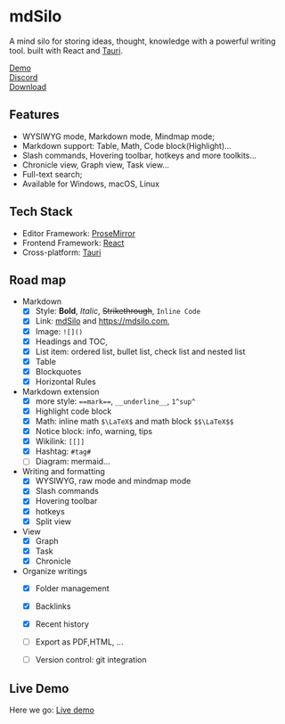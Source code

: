 
# mdSilo

A mind silo for storing ideas, thought, knowledge with a powerful writing tool.
built with React and [Tauri](https://github.com/tauri-apps). 

[Demo](https://mdsilo.com/)    
[Discord](https://discord.gg/EXYSEHRTFt)  
[Download](https://github.com/danloh/mdSilo-app/releases) 


## Features

- WYSIWYG mode, Markdown mode, Mindmap mode; 
- Markdown support: Table, Math, Code block(Highlight)...   
- Slash commands, Hovering toolbar, hotkeys and more toolkits...   
- Chronicle view, Graph view, Task view... 
- Full-text search; 
- Available for Windows, macOS, Linux 

## Tech Stack

- Editor Framework: [ProseMirror](https://prosemirror.net/)      
- Frontend Framework: [React](https://reactjs.org/)  
- Cross-platform:  [Tauri](https://tauri.studio/) 

## Road map 

- Markdown
  - [X] Style: **Bold**, *Italic*, ~~Strikethrough~~, `Inline Code`
  - [X] Link: [mdSilo](https://mdsilo.com) and <https://mdsilo.com>, 
  - [X] Image: `![]()` 
  - [X] Headings and TOC, 
  - [X] List item: ordered list, bullet list, check list and nested list
  - [X] Table
  - [X] Blockquotes  
  - [X] Horizontal Rules 

- Markdown extension
  - [X] more style: `==mark==`, `__underline__`, `1^sup^`
  - [X] Highlight code block  
  - [X] Math: inline math `$\LaTeX$` and math block `$$\LaTeX$$` 
  - [X] Notice block: info, warning, tips 
  - [X] Wikilink: `[[]]` 
  - [X] Hashtag: `#tag#` 
  - [ ] Diagram: mermaid... 

- Writing and formatting 
  - [X] WYSIWYG, raw mode and mindmap mode 
  - [X] Slash commands  
  - [X] Hovering toolbar
  - [X] hotkeys 
  - [X] Split view

- View
  - [X] Graph
  - [X] Task
  - [X] Chronicle 

- Organize writings
  - [X] Folder management 
  - [X] Backlinks 
  - [X] Recent history 
  - [ ] Export as PDF,HTML, ... 
  - [ ] Version control: git integration 


## Live Demo

Here we go: [Live demo](https://mdsilo.com) 
